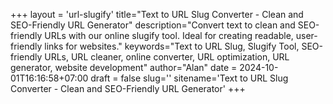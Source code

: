 +++
layout = 'url-slugify'
title="Text to URL Slug Converter - Clean and SEO-Friendly URL Generator"
description="Convert text to clean and SEO-friendly URLs with our online slugify tool. Ideal for creating readable, user-friendly links for websites."
keywords="Text to URL Slug, Slugify Tool, SEO-friendly URLs, URL cleaner, online converter, URL optimization, URL generator, website development"
author="Alan"
date = 2024-10-01T16:16:58+07:00
draft = false
slug=''
sitename='Text to URL Slug Converter - Clean and SEO-Friendly URL Generator'
+++